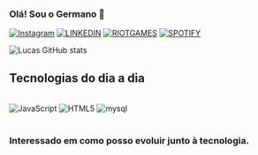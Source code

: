 ### Olá! Sou o Germano 🎴

[![Instagram](https://img.shields.io/badge/Instagram-E4405F?style=for-the-badge&logo=instagram&logoColor=white)](https://www.instagram.com/germanoskt/)
[![LINKEDIN](https://img.shields.io/badge/LinkedIn-0077B5?style=for-the-badge&logo=linkedin&logoColor=white)](https://www.linkedin.com/in/lucas-germano-5b9592230/)
[![RIOTGAMES](https://img.shields.io/badge/Riot_Games-D32936?style=for-the-badge&logo=riot-games&logoColor=white)](https://www.leagueoflegends.com/pt-br/)
[![SPOTIFY](https://img.shields.io/badge/Spotify-1ED760?&style=for-the-badge&logo=spotify&logoColor=white)](https://open.spotify.com/user/31nc34c3o4ccioqibygtqkz7qdaq)

![Lucas GitHub stats](https://github-readme-stats.vercel.app/api?username=Germano&theme=dark_ga&show_icons=true)

## Tecnologias do dia a dia

<div style="display: inline_block"><br/>
    <img  align="center "alt="JavaScript" src ="https://img.shields.io/badge/JavaScript-F7DF1E?style=for-the-badge&logo=javascript&logoColor=black">
    <img  align="center "alt="HTML5" src ="https://img.shields.io/badge/HTML5-E34F26?style=for-the-badge&logo=html5&logoColor=white">
    <img  align="center "alt="mysql" src ="https://img.shields.io/badge/MySQL-00000F?style=for-the-badge&logo=mysql&logoColor=white">

</div><br/>

### Interessado em como posso evoluir junto à tecnologia.
